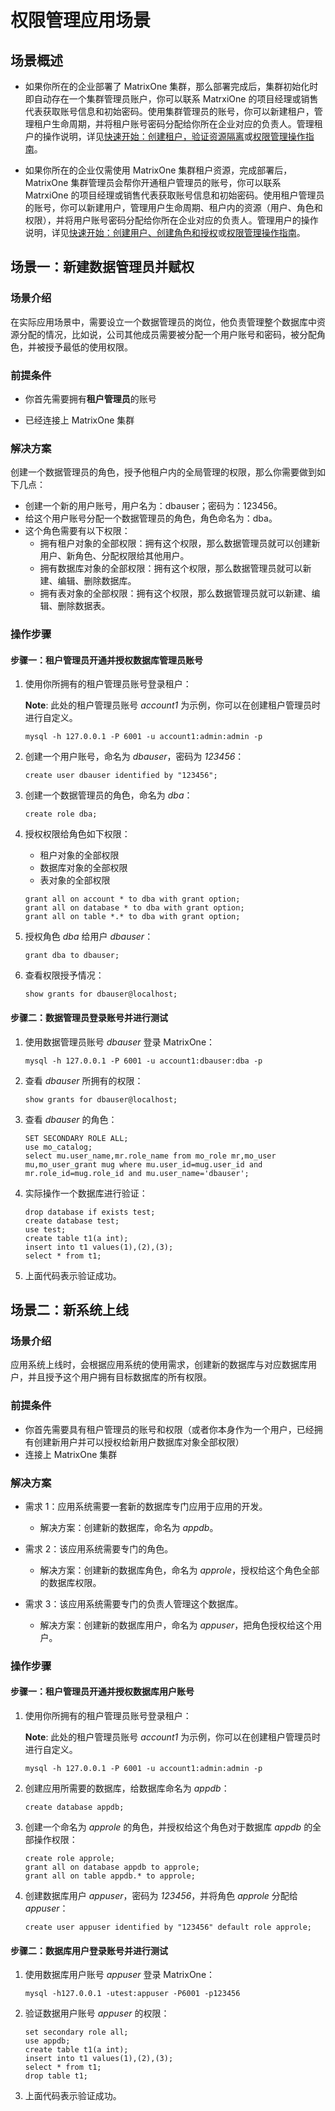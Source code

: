# 权限管理应用场景

## 场景概述

- 如果你所在的企业部署了 MatrixOne 集群，那么部署完成后，集群初始化时即自动存在一个集群管理员账户，你可以联系 MatrxiOne 的项目经理或销售代表获取账号信息和初始密码。使用集群管理员的账号，你可以新建租户，管理租户生命周期，并将租户账号密码分配给你所在企业对应的负责人。管理租户的操作说明，详见[快速开始：创建租户，验证资源隔离](how-tos/quick-start-create-account.md)或[权限管理操作指南](how-tos/user-guide.md)。

- 如果你所在的企业仅需使用 MatrixOne 集群租户资源，完成部署后，MatrixOne 集群管理员会帮你开通租户管理员的账号，你可以联系 MatrxiOne 的项目经理或销售代表获取账号信息和初始密码。使用租户管理员的账号，你可以新建用户，管理用户生命周期、租户内的资源（用户、角色和权限），并将用户账号密码分配给你所在企业对应的负责人。管理用户的操作说明，详见[快速开始：创建用户、创建角色和授权](how-tos/quick-start-create-user.md)或[权限管理操作指南](how-tos/user-guide.md)。

## 场景一：新建数据管理员并赋权

### 场景介绍

在实际应用场景中，需要设立一个数据管理员的岗位，他负责管理整个数据库中资源分配的情况，比如说，公司其他成员需要被分配一个用户账号和密码，被分配角色，并被授予最低的使用权限。

### 前提条件

- 你首先需要拥有**租户管理员**的账号

- 已经连接上 MatrixOne 集群

### 解决方案

创建一个数据管理员的角色，授予他租户内的全局管理的权限，那么你需要做到如下几点：

- 创建一个新的用户账号，用户名为：dbauser；密码为：123456。
- 给这个用户账号分配一个数据管理员的角色，角色命名为：dba。
- 这个角色需要有以下权限：
    * 拥有租户对象的全部权限：拥有这个权限，那么数据管理员就可以创建新用户、新角色、分配权限给其他用户。
    * 拥有数据库对象的全部权限：拥有这个权限，那么数据管理员就可以新建、编辑、删除数据库。
    * 拥有表对象的全部权限：拥有这个权限，那么数据管理员就可以新建、编辑、删除数据表。

### 操作步骤

#### 步骤一：租户管理员开通并授权数据库管理员账号

1. 使用你所拥有的租户管理员账号登录租户：

    __Note__: 此处的租户管理员账号 *account1* 为示例，你可以在创建租户管理员时进行自定义。

    ```
    mysql -h 127.0.0.1 -P 6001 -u account1:admin:admin -p
    ```

2. 创建一个用户账号，命名为 *dbauser*，密码为 *123456*：

    ```
    create user dbauser identified by "123456";
    ```

3. 创建一个数据管理员的角色，命名为 *dba*：

    ```
    create role dba;
    ```

4. 授权权限给角色如下权限：

    - 租户对象的全部权限
    - 数据库对象的全部权限
    - 表对象的全部权限

    ```
    grant all on account * to dba with grant option;
    grant all on database * to dba with grant option;
    grant all on table *.* to dba with grant option;
    ```

5. 授权角色 *dba* 给用户 *dbauser*：

    ```
    grant dba to dbauser;
    ```

6. 查看权限授予情况：

    ```
    show grants for dbauser@localhost;
    ```

#### 步骤二：数据管理员登录账号并进行测试

1. 使用数据管理员账号 *dbauser* 登录 MatrixOne：

    ```
    mysql -h 127.0.0.1 -P 6001 -u account1:dbauser:dba -p
    ```

2. 查看 *dbauser* 所拥有的权限：

    ```
    show grants for dbauser@localhost;
    ```

3. 查看 *dbauser* 的角色：

    ```
    SET SECONDARY ROLE ALL;
    use mo_catalog;
    select mu.user_name,mr.role_name from mo_role mr,mo_user mu,mo_user_grant mug where mu.user_id=mug.user_id and mr.role_id=mug.role_id and mu.user_name='dbauser';
    ```

4. 实际操作一个数据库进行验证：

    ```
    drop database if exists test;
    create database test;
    use test;
    create table t1(a int);
    insert into t1 values(1),(2),(3);
    select * from t1;
    ```

5. 上面代码表示验证成功。

## 场景二：新系统上线

### 场景介绍

应用系统上线时，会根据应用系统的使用需求，创建新的数据库与对应数据库用户，并且授予这个用户拥有目标数据库的所有权限。

### 前提条件

- 你首先需要具有租户管理员的账号和权限（或者你本身作为一个用户，已经拥有创建新用户并可以授权给新用户数据库对象全部权限）
- 连接上 MatrixOne 集群

### 解决方案

- 需求 1：应用系统需要一套新的数据库专门应用于应用的开发。
    * 解决方案：创建新的数据库，命名为 *appdb*。

- 需求 2：该应用系统需要专门的角色。
    * 解决方案：创建新的数据库角色，命名为 *approle*，授权给这个角色全部的数据库权限。

- 需求 3：该应用系统需要专门的负责人管理这个数据库。
    * 解决方案：创建新的数据库用户，命名为 *appuser*，把角色授权给这个用户。

### 操作步骤

#### 步骤一：租户管理员开通并授权数据库用户账号

1. 使用你所拥有的租户管理员账号登录租户：

    __Note__: 此处的租户管理员账号 *account1* 为示例，你可以在创建租户管理员时进行自定义。

    ```
    mysql -h 127.0.0.1 -P 6001 -u account1:admin:admin -p
    ```

2. 创建应用所需要的数据库，给数据库命名为 *appdb*：

    ```
    create database appdb;
    ```

3. 创建一个命名为 *approle* 的角色，并授权给这个角色对于数据库 *appdb* 的全部操作权限：

    ```
    create role approle;
    grant all on database appdb to approle;
    grant all on table appdb.* to approle;
    ```

4. 创建数据库用户 *appuser*，密码为 *123456*，并将角色 *approle* 分配给 *appuser*：

    ```
    create user appuser identified by "123456" default role approle;
    ```

#### 步骤二：数据库用户登录账号并进行测试

1. 使用数据库用户账号 *appuser* 登录 MatrixOne：

    ```
    mysql -h127.0.0.1 -utest:appuser -P6001 -p123456
    ```

2. 验证数据用户账号 *appuser* 的权限：

    ```
    set secondary role all;
    use appdb;
    create table t1(a int);
    insert into t1 values(1),(2),(3);
    select * from t1;
    drop table t1;
    ```

3. 上面代码表示验证成功。
